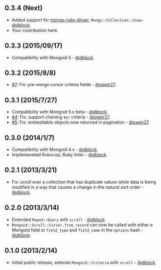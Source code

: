 0.3.4 (Next)
------------

* Added support for [mongo-ruby-driver](https://github.com/mongodb/mongo-ruby-driver), `Mongo::Collection::View`- [@dblock](https://github.com/dblock).
* Your contribution here.

0.3.3 (2015/09/17)
------------------

* Compatibility with Mongoid 5 - [@dblock](https://github.com/dblock).

0.3.2 (2015/8/8)
----------------

* [#7](https://github.com/dblock/mongoid-scroll/pull/7): Fix: pre-merge cursor criteria fields - [@sweir27](https://github.com/sweir27).

0.3.1 (2015/7/27)
-----------------

* Compatibility with Mongoid 5.x beta - [@dblock](https://github.com/dblock).
* [#4](https://github.com/dblock/mongoid-scroll/pull/4): Fix: support chaining `$or` criteria - [@sweir27](https://github.com/sweir27).
* [#5](https://github.com/dblock/mongoid-scroll/pull/5): Fix: embeddable objects now returned in pagination - [@sweir27](https://github.com/sweir27).

0.3.0 (2014/1/7)
----------------

* Compatibility with Mongoid 4.x - [@dblock](https://github.com/dblock).
* Implemeneted Rubocop, Ruby linter - [@dblock](https://github.com/dblock).

0.2.1 (2013/3/21)
-----------------

* Fix: scroll over a collection that has duplicate values while data is being modified in a way that causes a change in the natural sort order - [@dblock](https://github.com/dblock).

0.2.0 (2013/3/14)
-----------------

* Extended `Moped::Query` with `scroll` - [@dblock](https://github.com/dblock).
* `Mongoid::Scroll::Cursor.from_record` can now be called with either a Mongoid field or `field_type` and `field_name` in the `options` hash - [@dblock](https://github.com/dblock).

0.1.0 (2013/2/14)
-----------------

* Initial public release, extends `Mongoid::Criteria` with `scroll` - [@dblock](https://github.com/dblock).

